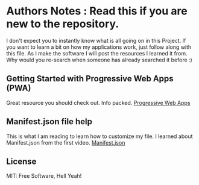   # Authors Notes : Read this if you are new to the repository.

  I don't expect you to instantly know what is all going on in this Project. If you want to learn a bit on how my applications work, just follow along with this file. As I make the software I will post the resources I learned it from. Why would you re-search when someone has already searched it before :)

  ## Getting Started with Progressive Web Apps (PWA)
Great resource you should check out. Info packed.
[Progressive Web Apps]

  ## Manifest.json file help
This is what I am reading to learn how to customize my file. I learned about Manifest.json from the first video.
[Manifest.json]

  ## License
MIT: Free Software, Hell Yeah!

[Progressive Web Apps]: <https://www.youtube.com/watch?v=WbbAPfDVqfYt>
[Manifest.json]: <https://www.youtube.com/watch?v=WbbAPfDVqfYt>
